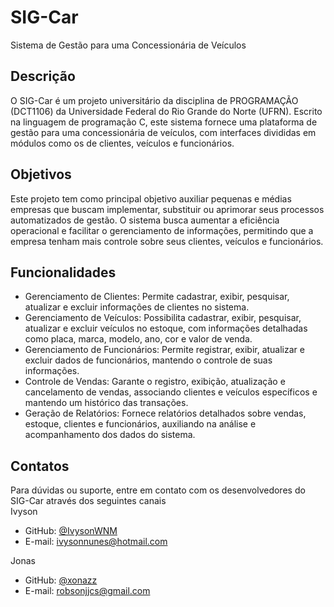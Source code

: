 # SIG-Car
Sistema de Gestão para uma Concessionária de Veículos

## Descrição
O SIG-Car é um projeto universitário da disciplina de PROGRAMAÇÃO (DCT1106) da Universidade Federal do Rio Grande do Norte (UFRN). Escrito na linguagem de programação C, este sistema fornece uma plataforma de gestão para uma concessionária de veículos, com interfaces divididas em módulos como os de clientes, veículos e funcionários.

## Objetivos
Este projeto tem como principal objetivo auxiliar pequenas e médias empresas que buscam implementar, substituir ou aprimorar seus processos automatizados de gestão. O sistema busca aumentar a eficiência operacional e facilitar o gerenciamento de informações, permitindo que a empresa tenham mais controle sobre seus clientes, veículos e funcionários.

## Funcionalidades
- Gerenciamento de Clientes: Permite cadastrar, exibir, pesquisar, atualizar e excluir informações de clientes no sistema.
- Gerenciamento de Veículos: Possibilita cadastrar, exibir, pesquisar, atualizar e excluir veículos no estoque, com informações detalhadas como placa, marca, modelo, ano, cor e valor de venda.
- Gerenciamento de Funcionários: Permite registrar, exibir, atualizar e excluir dados de funcionários, mantendo o controle de suas informações.
- Controle de Vendas: Garante o registro, exibição, atualização e cancelamento de vendas, associando clientes e veículos específicos e mantendo um histórico das transações.
- Geração de Relatórios: Fornece relatórios detalhados sobre vendas, estoque, clientes e funcionários, auxiliando na análise e acompanhamento dos dados do sistema.

## Contatos
Para dúvidas ou suporte, entre em contato com os desenvolvedores do SIG-Car através dos seguintes canais\
Ivyson
- GitHub: [@IvysonWNM](https://github.com/IvysonWNM)
- E-mail: [ivysonnunes@hotmail.com](mailto:ivysonnunes@hotmail.com)

Jonas
- GitHub: [@xonazz](https://github.com/xonazz)
- E-mail: [robsonjjcs@gmail.com](mailto:robsonjjcs@gmail.com)
